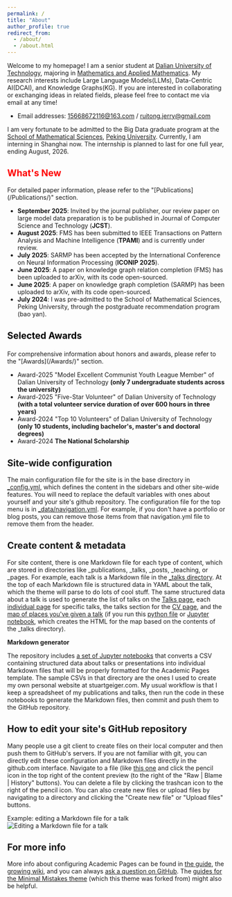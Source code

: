 ```yaml
---
permalink: /
title: "About"
author_profile: true
redirect_from: 
  - /about/
  - /about.html
---
```


Welcome to my homepage! I am a senior student at [Dalian University of Technology](https://www.dlut.edu.cn/), majoring in [Mathematics and Applied Mathematics](https://math.dlut.edu.cn/). My research interests include Large Language Models(LLMs), Data-Centric AI(DCAI), and Knowledge Graphs(KG). If you are interested in collaborating or exchanging ideas in related fields, please feel free to contact me via email at any time!
* Email addresses: 15668672116@163.com / ruitong.jerry@gmail.com

I am very fortunate to be admitted to the Big Data graduate program at the [School of Mathematical Sciences](https://www.math.pku.edu.cn/index.htm), [Peking University](https://www.pku.edu.cn/). Currently, I am interning in Shanghai now. The internship is planned to last for one full year, ending August, 2026.

<h2 style="color: red; font-size: 1.5em;">What's New</h2>
For detailed paper information, please refer to the "[Publications](/Publications/)" section.

* **September 2025**: Invited by the journal publisher, our review paper on large model data preparation is to be published in Journal of Computer Science and Technology (<strong>JCST</strong>).
* **August 2025**: FMS has been submitted to IEEE Transactions on Pattern Analysis and Machine Intelligence (<strong>TPAMI</strong>) and is currently under review.
* **July 2025**: SARMP has been accepted by the International Conference on Neural Information Processing (<strong>ICONIP 2025</strong>).
* **June 2025**: A paper on knowledge graph relation completion (FMS) has been uploaded to arXiv, with its code open-sourced.
* **June 2025**: A paper on knowledge graph completion (SARMP) has been uploaded to arXiv, with its code open-sourced.
* **July 2024**: I was pre-admitted to the School of Mathematical Sciences, Peking University, through the postgraduate recommendation program (bao yan).




<h3 style="color: black; font-size: 1.5em;">Selected Awards</h3>
For comprehensive information about honors and awards, please refer to the "[Awards](/Awards/)" section.

* Award-2025 "Model Excellent Communist Youth League Member" of Dalian University of Technology <strong>(only 7 undergraduate students across the university)</strong>
* Award-2025 "Five-Star Volunteer" of Dalian University of Technology <strong>(with a total volunteer service duration of over 600 hours in three years)</strong>
* Award-2024 "Top 10 Volunteers" of Dalian University of Technology <strong>(only 10 students, including bachelor's, master's and doctoral degrees)</strong>
* Award-2024 <strong>The National Scholarship</strong>


Site-wide configuration
------
The main configuration file for the site is in the base directory in [_config.yml](https://github.com/academicpages/academicpages.github.io/blob/master/_config.yml), which defines the content in the sidebars and other site-wide features. You will need to replace the default variables with ones about yourself and your site's github repository. The configuration file for the top menu is in [_data/navigation.yml](https://github.com/academicpages/academicpages.github.io/blob/master/_data/navigation.yml). For example, if you don't have a portfolio or blog posts, you can remove those items from that navigation.yml file to remove them from the header. 

Create content & metadata
------
For site content, there is one Markdown file for each type of content, which are stored in directories like _publications, _talks, _posts, _teaching, or _pages. For example, each talk is a Markdown file in the [_talks directory](https://github.com/academicpages/academicpages.github.io/tree/master/_talks). At the top of each Markdown file is structured data in YAML about the talk, which the theme will parse to do lots of cool stuff. The same structured data about a talk is used to generate the list of talks on the [Talks page](https://academicpages.github.io/talks), each [individual page](https://academicpages.github.io/talks/2012-03-01-talk-1) for specific talks, the talks section for the [CV page](https://academicpages.github.io/cv), and the [map of places you've given a talk](https://academicpages.github.io/talkmap.html) (if you run this [python file](https://github.com/academicpages/academicpages.github.io/blob/master/talkmap.py) or [Jupyter notebook](https://github.com/academicpages/academicpages.github.io/blob/master/talkmap.ipynb), which creates the HTML for the map based on the contents of the _talks directory).

**Markdown generator**

The repository includes [a set of Jupyter notebooks](https://github.com/academicpages/academicpages.github.io/tree/master/markdown_generator
) that converts a CSV containing structured data about talks or presentations into individual Markdown files that will be properly formatted for the Academic Pages template. The sample CSVs in that directory are the ones I used to create my own personal website at stuartgeiger.com. My usual workflow is that I keep a spreadsheet of my publications and talks, then run the code in these notebooks to generate the Markdown files, then commit and push them to the GitHub repository.

How to edit your site's GitHub repository
------
Many people use a git client to create files on their local computer and then push them to GitHub's servers. If you are not familiar with git, you can directly edit these configuration and Markdown files directly in the github.com interface. Navigate to a file (like [this one](https://github.com/academicpages/academicpages.github.io/blob/master/_talks/2012-03-01-talk-1.md) and click the pencil icon in the top right of the content preview (to the right of the "Raw | Blame | History" buttons). You can delete a file by clicking the trashcan icon to the right of the pencil icon. You can also create new files or upload files by navigating to a directory and clicking the "Create new file" or "Upload files" buttons. 

Example: editing a Markdown file for a talk
![Editing a Markdown file for a talk](/images/editing-talk.png)

For more info
------
More info about configuring Academic Pages can be found in [the guide](https://academicpages.github.io/markdown/), the [growing wiki](https://github.com/academicpages/academicpages.github.io/wiki), and you can always [ask a question on GitHub](https://github.com/academicpages/academicpages.github.io/discussions). The [guides for the Minimal Mistakes theme](https://mmistakes.github.io/minimal-mistakes/docs/configuration/) (which this theme was forked from) might also be helpful.
